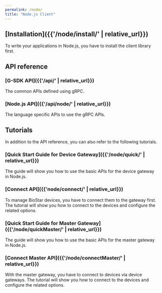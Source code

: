 ```yaml
---
permalink: /node/
title: "Node.js Client"
---
```


## [Installation]({{'/node/install/' | relative_url}})

To write your applications in Node.js, you have to install the client library first. 

## API reference

### [G-SDK API]({{'/api/' | relative_url}})

The common APIs defined using gRPC.

### [Node.js API]({{'/api/node/' | relative_url}})

The language specific APIs to use the gRPC APIs.

## Tutorials

In addition to the API reference, you can also refer to the following tutorials.

### [Quick Start Guide for Device Gateway]({{'/node/quick/' | relative_url}})

The guide will show you how to use the basic APIs for the device gateway in Node.js. 

### [Connect API]({{'node/connect/' | relative_url}})

To manage BioStar devices, you have to connect them to the gateway first. The tutorial will show you how to connect to the devices and configure the related options. 

### [Quick Start Guide for Master Gateway]({{'/node/quickMaster/' | relative_url}})

The guide will show you how to use the basic APIs for the master gateway in Node.js. 

### [Connect Master API]({{'/node/connectMaster/' | relative_url}})

With the master gateway, you have to connect to devices via device gateways. The tutorial will show you how to connect to the devices and configure the related options. 